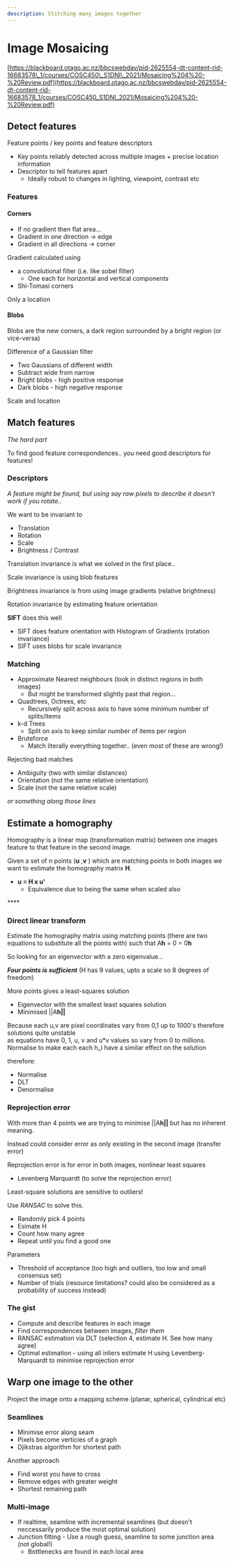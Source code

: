 ```yaml
---
description: Stitching many images together
---
```


# Image Mosaicing

[https://blackboard.otago.ac.nz/bbcswebdav/pid-2625554-dt-content-rid-16683578\_1/courses/COSC450\_S1DNI\_2021/Mosaicing%204%20-%20Review.pdf](https://blackboard.otago.ac.nz/bbcswebdav/pid-2625554-dt-content-rid-16683578_1/courses/COSC450_S1DNI_2021/Mosaicing%204%20-%20Review.pdf)

## Detect features

Feature points / key points and feature descriptors

* Key points reliably detected across multiple images + precise location information
* Descriptor to tell features apart
  * Ideally robust to changes in lighting, viewpoint, contrast etc

### Features

#### Corners

* If no gradient then flat area...
* Gradient in one direction -&gt; edge
* Gradient in all directions -&gt; corner

Gradient calculated using

* a convolutional filter \(i.e. like sobel filter\)
  * One each for horizontal and vertical components
* Shi-Tomasi corners

Only a location

#### Blobs

Blobs are the new corners, a dark region surrounded by a bright region \(or vice-versa\)

Difference of a Gaussian filter

* Two Gaussians of different width
* Subtract wide from narrow
* Bright blobs - high positive response
* Dark blobs - high negative response

Scale and location

### 

## Match features

_The hard part_

To find good feature correspondences.. you need good descriptors for features!

### Descriptors

_A feature might be found, but using say raw pixels to describe it doesn't work if you rotate.._

We want to be invariant to

* Translation
* Rotation
* Scale
* Brightness / Contrast

Translation invariance is what we solved in the first place..

Scale invariance is using blob features

Brightness invariance is from using image gradients \(relative brightness\)

Rotation invariance by estimating feature orientation

**SIFT** does this well

* SIFT does feature orientation with Histogram of Gradients \(rotation invariance\)
* SIFT uses blobs for scale invariance

### Matching

* Approximate Nearest neighbours \(look in distinct regions in both images\)
  * But might be transformed slightly past that region...
* Quadtrees, Octrees, etc
  * Recursively split across axis to have some minimum number of splits/items
* k-d Trees
  * Split on axis to keep similar number of items per region
* Bruteforce
  * Match literally everything together.. \(even most of these are wrong!\)

Rejecting bad matches

* Ambiguity \(two with similar distances\)
* Orientation \(not the same relative orientation\)
* Scale \(not the same relative scale\)

_or something along those lines_

## Estimate a homography

Homography is a linear map \(transformation matrix\) between one images feature to that feature in the second image.

Given a set of n points \(**u** ,**v** \) which are matching points in both images we want to estimate the homography matrix **H**.

* **u** ≡ **H x u'**
  * Equivalence due to being the same when scaled also

\*\*\*\*

### Direct linear transform

Estimate the homography matrix using matching points \(there are two equations to substitute all the points with\) such that A**h** = 0 = 0**h**

So looking for an eigenvector with a zero eigenvalue...

_**Four points is sufficient**_ \(H has 9 values, upto a scale so 8 degrees of freedom\)

More points gives a least-squares solution

* Eigenvector with the smallest least squares solution
* Minimised \|\|A**h\|\|**

Because each u,v are pixel coordinates vary from 0,1 up to 1000's therefore solutions quite unstable  
as equations have 0, 1, u, v and u\*v values so vary from 0 to millions. Normalise to make each each h\_i have a similar effect on the solution  


therefore:

* Normalise
* DLT
* Denormalise

### Reprojection error

With more than 4 points we are trying to minimise \|\|A**h\|\|** but has no inherent meaning.

Instead could consider error as only existing in the second image \(transfer error\)

Reprojection error is for error in both images, nonlinear least squares

* Levenberg Marquardt \(to solve the reprojection error\)

Least-square solutions are sensitive to outliers!

Use _RANSAC_ to solve this.

* Randomly pick 4 points
* Esimate H
* Count how many agree
* Repeat until you find a good one

Parameters

* Threshold of acceptance \(too high and outliers, too low and small consensus set\)
* Number of trials \(resource limitations? could also be considered as a probability of success instead\)

### The gist

* Compute and describe features in each image
* Find correspondences between images, _filter them_
* RANSAC estimation via DLT \(selection 4, estimate H. See how many agree\)
* Optimal estimation - using all inliers estimate H using Levenberg-Marquardt to minimise reprojection error

## Warp one image to the other

Project the image onto a mapping scheme \(planar, spherical, cylindrical etc\)

### Seamlines

* Minimise error along seam
* Pixels become verticies of a graph
* Djikstras algorithm for shortest path

Another approach

* Find worst you have to cross
* Remove edges with greater weight
* Shortest remaining path

### Multi-image

* If realtime, seamline with incremental seamlines \(but doesn't neccessarily produce the most optimal solution\)
* Junction fitting - Use a rough guess, seamline to some junction area \(not global!\)
  * Bottlenecks are found in each local area

